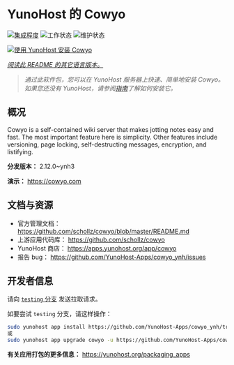 <!--
注意：此 README 由 <https://github.com/YunoHost/apps/tree/master/tools/readme_generator> 自动生成
请勿手动编辑。
-->

# YunoHost 的 Cowyo

[![集成程度](https://dash.yunohost.org/integration/cowyo.svg)](https://dash.yunohost.org/appci/app/cowyo) ![工作状态](https://ci-apps.yunohost.org/ci/badges/cowyo.status.svg) ![维护状态](https://ci-apps.yunohost.org/ci/badges/cowyo.maintain.svg)

[![使用 YunoHost 安装 Cowyo](https://install-app.yunohost.org/install-with-yunohost.svg)](https://install-app.yunohost.org/?app=cowyo)

*[阅读此 README 的其它语言版本。](./ALL_README.md)*

> *通过此软件包，您可以在 YunoHost 服务器上快速、简单地安装 Cowyo。*  
> *如果您还没有 YunoHost，请参阅[指南](https://yunohost.org/install)了解如何安装它。*

## 概况

Cowyo is a self-contained wiki server that makes jotting notes easy and fast. The most important feature here is simplicity. Other features include versioning, page locking, self-destructing messages, encryption, and listifying.


**分发版本：** 2.12.0~ynh3

**演示：** <https://cowyo.com>
## 文档与资源

- 官方管理文档： <https://github.com/schollz/cowyo/blob/master/README.md>
- 上游应用代码库： <https://github.com/schollz/cowyo>
- YunoHost 商店： <https://apps.yunohost.org/app/cowyo>
- 报告 bug： <https://github.com/YunoHost-Apps/cowyo_ynh/issues>

## 开发者信息

请向 [`testing` 分支](https://github.com/YunoHost-Apps/cowyo_ynh/tree/testing) 发送拉取请求。

如要尝试 `testing` 分支，请这样操作：

```bash
sudo yunohost app install https://github.com/YunoHost-Apps/cowyo_ynh/tree/testing --debug
或
sudo yunohost app upgrade cowyo -u https://github.com/YunoHost-Apps/cowyo_ynh/tree/testing --debug
```

**有关应用打包的更多信息：** <https://yunohost.org/packaging_apps>
